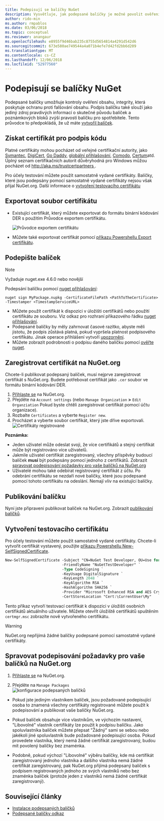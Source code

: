 ```yaml
---
title: Podepisují se balíčky NuGet
description: Vysvětluje, jak podepsané balíčky je možné povolit ověření obsahu, integrity.
author: rido-min
ms.author: rmpablos
ms.date: 03/06/2018
ms.topic: conceptual
ms.reviewer: anangaur
ms.openlocfilehash: e8955f9d46bab235c8755d5654814a4291d542d6
ms.sourcegitcommit: 673e580ae749544a4a071b4efe7d42fd2bb6d209
ms.translationtype: MT
ms.contentlocale: cs-CZ
ms.lasthandoff: 12/06/2018
ms.locfileid: "52977560"
---
```

# <a name="signing-nuget-packages"></a>Podepisují se balíčky NuGet

Podepsané balíčky umožňuje kontroly ověření obsahu, integrity, která poskytuje ochranu proti falšování obsahu. Podpis balíčku také slouží jako jediný zdroj pravdivých informací o skutečné původu balíček a poznámkových bloků zvýší pravosti balíčku pro spotřebitele. Tento průvodce to předpokládá, že už máte [vytvořil balíček](creating-a-package.md).

## <a name="get-a-code-signing-certificate"></a>Získat certifikát pro podpis kódu

Platné certifikáty mohou pocházet od veřejné certifikační autority, jako [Symantec](https://trustcenter.websecurity.symantec.com/process/trust/productOptions?productType=SoftwareValidationClass3), [DigiCert](https://www.digicert.com/code-signing/), [Go Daddy](https://www.godaddy.com/web-security/code-signing-certificate), [globální přihlašování](https://www.globalsign.com/en/code-signing-certificate/), [Comodo](https://www.comodo.com/e-commerce/code-signing/code-signing-certificate.php), [Certum](https://www.certum.eu/certum/cert,offer_en_open_source_cs.xml)atd. Úplný seznam certifikačních autorit důvěryhodná pro Windows můžou pocházet od [ http://aka.ms/trustcertpartners ](http://aka.ms/trustcertpartners).

Pro účely testování můžete použít samostatně vydané certifikáty. Balíčky, které jsou podepsány pomocí samostatně vydané certifikáty nejsou však přijal NuGet.org. Další informace o [vytvoření testovacího certifikátu](#create-a-test-certificate)

## <a name="export-the-certificate-file"></a>Exportovat soubor certifikátu

* Existující certifikát, který můžete exportovat do formátu binární kódování DER s použitím Průvodce exportem certifikátu.

  ![Průvodce exportem certifikátu](../reference/media/CertificateExportWizard.png)

* Můžete také exportovat certifikát pomocí [příkazu Powershellu Export certifikátu](/powershell/module/pkiclient/export-certificate.md).

## <a name="sign-the-package"></a>Podepište balíček

> [!note]
> Vyžaduje nuget.exe 4.6.0 nebo novější

Podepsání balíčku pomocí [nuget přihlašování](../tools/cli-ref-sign.md):

```cli
nuget sign MyPackage.nupkg -CertificateFilePath <PathToTheCertificate> -Timestamper <TimestampServiceURL>
```

* Můžete použít certifikát k dispozici v úložišti certifikátů nebo použití certifikátu ze souboru. Viz odkaz pro rozhraní příkazového řádku [nuget přihlašování](../tools/cli-ref-sign.md).
* Podepsané balíčky by měly zahrnovat časové razítko, abyste měli jistotu, že podpis zůstává platná, pokud vypršela platnost podpisového certifikátu. Jinak operace přihlášení vytvoří [upozornění](../reference/errors-and-warnings/NU3002.md).
* Můžete zobrazit podrobnosti o podpisu daného balíčku pomocí [ověřte nuget](../tools/cli-ref-verify.md).

## <a name="register-the-certificate-on-nugetorg"></a>Zaregistrovat certifikát na NuGet.org

Chcete-li publikovat podepsaný balíček, musí nejprve zaregistrovat certifikát s NuGet.org. Budete potřebovat certifikát jako `.cer` soubor ve formátu binární kódování DER.

1. [Přihlaste se](https://www.nuget.org/users/account/LogOn?returnUrl=%2F) na NuGet.org.
1. Přejděte na `Account settings` (nebo `Manage Organization` **>** `Edit Organziation` Pokud byste chtěli zaregistrovat certifikát pomocí účtu organizace).
1. Rozbalte `Certificates` a vyberte `Register new`.
1. Procházet a vyberte soubor certifikát, který jste dříve exportovali.
  ![Certifikáty registrované](../reference/media/registered-certs.png)

**Poznámka:**
* Jeden uživatel může odeslat svoji, že více certifikátů a stejný certifikát může být registrováno více uživatelů.
* Jakmile uživatel certifikát zaregistrovaný, všechny příspěvky budoucí balíček **musí** být podepsány pomocí jednoho z certifikátů. Zobrazit [spravovat podepisování požadavky pro vaše balíčků na NuGet.org](#manage-signing-requirements-for-your-package-on-nugetorg)
* Uživatelé mohou také odebírat registrovaný certifikát z účtu. Po odebrání certifikátu se nezdaří nové balíčky, které jsou podepsané pomocí tohoto certifikátu na odeslání. Nemají vliv na existující balíčky.

## <a name="publish-the-package"></a>Publikování balíčku

Nyní jste připraveni publikovat balíček na NuGet.org. Zobrazit [publikování balíčků](Publish-a-package.md).

## <a name="create-a-test-certificate"></a>Vytvoření testovacího certifikátu

Pro účely testování můžete použít samostatně vydané certifikáty. Chcete-li vytvořit certifikát vystavený, použijte [příkazu Powershellu New-SelfSignedCertificate](/powershell/module/pkiclient/new-selfsignedcertificate.md).

```ps
New-SelfSignedCertificate -Subject "CN=NuGet Test Developer, OU=Use for testing purposes ONLY" `
                          -FriendlyName "NuGetTestDeveloper" `
                          -Type CodeSigning `
                          -KeyUsage DigitalSignature `
                          -KeyLength 2048 `
                          -KeyAlgorithm RSA `
                          -HashAlgorithm SHA256 `
                          -Provider "Microsoft Enhanced RSA and AES Cryptographic Provider" `
                          -CertStoreLocation "Cert:\CurrentUser\My" 
```

Tento příkaz vytvoří testovací certifikát k dispozici v úložišti osobních certifikátů aktuálního uživatele. Můžete otevřít úložiště certifikátů spuštěním `certmgr.msc` zobrazíte nově vytvořeného certifikátu.

> [!Warning]
> NuGet.org nepřijímá žádné balíčky podepsané pomocí samostatně vydané certifikáty.

## <a name="manage-signing-requirements-for-your-package-on-nugetorg"></a>Spravovat podepisování požadavky pro vaše balíčků na NuGet.org
1. [Přihlaste se](https://www.nuget.org/users/account/LogOn?returnUrl=%2F) na NuGet.org.

1. Přejděte na `Manage Packages`  
    ![konfigurace podepsaných balíčků](../reference/media/configure-package-signers.png)

* Pokud jste jediným vlastníkem balíček, jsou požadované podepisující osoba to znamená všechny certifikáty registrované můžete použít k podepisování a publikovat vaše balíčky NuGet.org.

* Pokud balíček obsahuje více vlastníkům, ve výchozím nastavení, "Libovolné" vlastník certifikáty lze použít k podpisu balíčku. Jako spoluvlastníka balíček můžete přepsat "Žádný" sami se sebou nebo jakékoli jiné spoluvlastník bude požadované podepisující osoba. Pokud provedete vlastníka, který nemá žádné certifikát zaregistrovaný, budou mít povolený balíčky bez znaménka. 

* Podobně, pokud výchozí "Libovolné" výběru balíčky, kde má certifikát zaregistrovaný jednoho vlastníka a dalšího vlastníka nemá žádné certifikát zaregistrovaný, pak NuGet.org přijímá podepsaný balíček s podpisem registrovaných jednoho ze svých vlastníků nebo bez znaménka balíček (protože jeden z vlastníků nemá žádné certifikát zaregistrovaný).

## <a name="related-articles"></a>Související články

- [Instalace podepsaných balíčků](../consume-packages/installing-signed-packages.md)
- [Podepsané balíčky odkaz](../reference/Signed-Packages-Reference.md)
